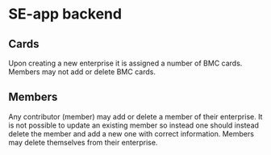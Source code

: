 #  SE-app backend

##  Cards
Upon creating a new enterprise it is assigned a number of BMC cards. Members may not add or delete BMC cards.

##  Members
Any contributor (member) may add or delete a member of their enterprise. It is not possible to update an existing member so instead one should instead delete the member and add a new one with correct information. Members may delete themselves from their enterprise.